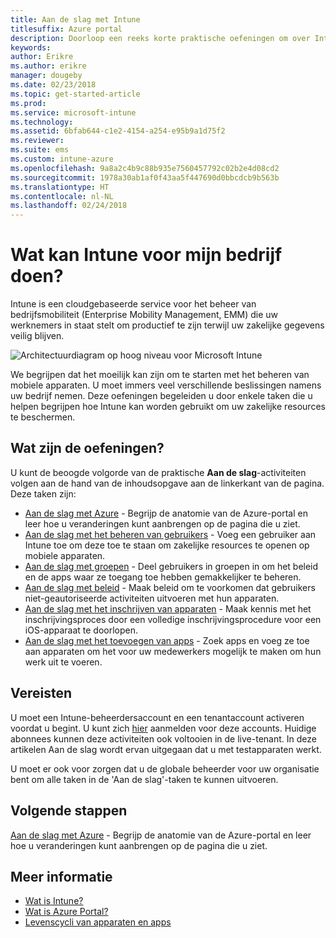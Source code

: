 ```yaml
---
title: Aan de slag met Intune
titlesuffix: Azure portal
description: Doorloop een reeks korte praktische oefeningen om over Intune te leren.
keywords: 
author: Erikre
ms.author: erikre
manager: dougeby
ms.date: 02/23/2018
ms.topic: get-started-article
ms.prod: 
ms.service: microsoft-intune
ms.technology: 
ms.assetid: 6bfab644-c1e2-4154-a254-e95b9a1d75f2
ms.reviewer: 
ms.suite: ems
ms.custom: intune-azure
ms.openlocfilehash: 9a8a2c4b9c88b935e7560457792c02b2e4d08cd2
ms.sourcegitcommit: 1978a30ab1af0f43aa5f447690d0bbcdcb9b563b
ms.translationtype: HT
ms.contentlocale: nl-NL
ms.lasthandoff: 02/24/2018
---
```

# <a name="what-can-intune-do-for-my-company"></a>Wat kan Intune voor mijn bedrijf doen?

Intune is een cloudgebaseerde service voor het beheer van bedrijfsmobiliteit (Enterprise Mobility Management, EMM) die uw werknemers in staat stelt om productief te zijn terwijl uw zakelijke gegevens veilig blijven.

![Architectuurdiagram op hoog niveau voor Microsoft Intune](/intune/media/intunearchitecture.svg)

We begrijpen dat het moeilijk kan zijn om te starten met het beheren van mobiele apparaten. U moet immers veel verschillende beslissingen namens uw bedrijf nemen. Deze oefeningen begeleiden u door enkele taken die u helpen begrijpen hoe Intune kan worden gebruikt om uw zakelijke resources te beschermen.

## <a name="what-are-the-exercises"></a>Wat zijn de oefeningen?

U kunt de beoogde volgorde van de praktische __Aan de slag__-activiteiten volgen aan de hand van de inhoudsopgave aan de linkerkant van de pagina. Deze taken zijn:

* [Aan de slag met Azure](get-started-azure.md) - Begrijp de anatomie van de Azure-portal en leer hoe u veranderingen kunt aanbrengen op de pagina die u ziet.
* [Aan de slag met het beheren van gebruikers](get-started-users.md) - Voeg een gebruiker aan Intune toe om deze toe te staan om zakelijke resources te openen op mobiele apparaten.
* [Aan de slag met groepen](get-started-groups.md) - Deel gebruikers in groepen in om het beleid en de apps waar ze toegang toe hebben gemakkelijker te beheren.
* [Aan de slag met beleid](get-started-policies.md) - Maak beleid om te voorkomen dat gebruikers niet-geautoriseerde activiteiten uitvoeren met hun apparaten.
* [Aan de slag met het inschrijven van apparaten](get-started-enroll.md) - Maak kennis met het inschrijvingsproces door een volledige inschrijvingsprocedure voor een iOS-apparaat te doorlopen.
* [Aan de slag met het toevoegen van apps](get-started-apps.md) - Zoek apps en voeg ze toe aan apparaten om het voor uw medewerkers mogelijk te maken om hun werk uit te voeren.

## <a name="prerequisites"></a>Vereisten

U moet een Intune-beheerdersaccount en een tenantaccount activeren voordat u begint. U kunt zich [hier](https://portal.office.com/Signup/Signup.aspx?OfferId=40BE278A-DFD1-470a-9EF7-9F2596EA7FF9&dl=INTUNE_A&ali=1#0%20) aanmelden voor deze accounts. Huidige abonnees kunnen deze activiteiten ook voltooien in de live-tenant. In deze artikelen Aan de slag wordt ervan uitgegaan dat u met testapparaten werkt.

U moet er ook voor zorgen dat u de globale beheerder voor uw organisatie bent om alle taken in de 'Aan de slag'-taken te kunnen uitvoeren.

## <a name="next-steps"></a>Volgende stappen

[Aan de slag met Azure](get-started-azure.md) - Begrijp de anatomie van de Azure-portal en leer hoe u veranderingen kunt aanbrengen op de pagina die u ziet.

## <a name="learn-more"></a>Meer informatie

* [Wat is Intune?](introduction-intune.md)
* [Wat is Azure Portal?](what-is-intune.md)
* [Levenscycli van apparaten en apps](introduction-device-app-lifecycles.md)
